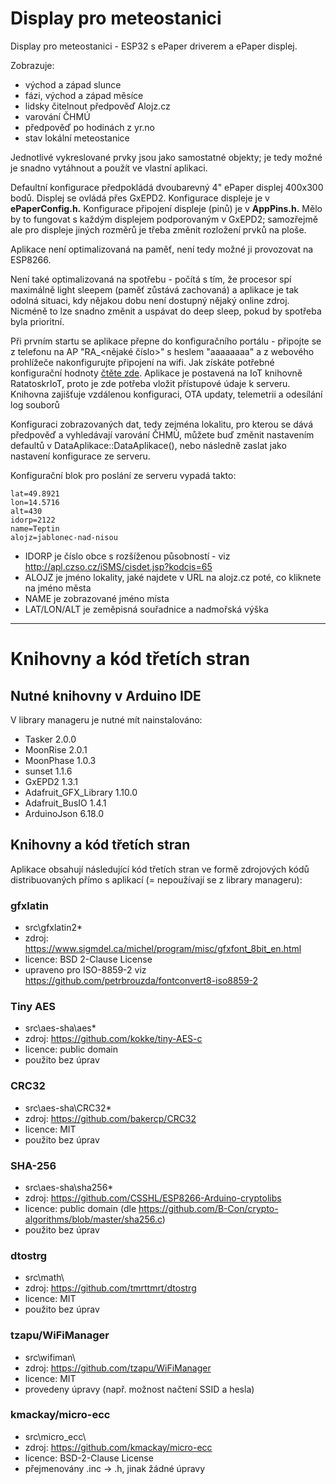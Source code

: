 # Display pro meteostanici

Display pro meteostanici - ESP32 s ePaper driverem a ePaper displej.

Zobrazuje:
- východ a západ slunce
- fázi, východ a západ měsíce
- lidsky čitelnout předpověď Alojz.cz
- varování ČHMÚ
- předpověď po hodinách z yr.no
- stav lokální meteostanice

Jednotlivé vykreslované prvky jsou jako samostatné objekty; je tedy možné je snadno vytáhnout a použít ve vlastní aplikaci.

Defaultní konfigurace předpokládá dvoubarevný 4" ePaper displej 400x300 bodů. Displej se ovládá přes GxEPD2. Konfigurace displeje je v **ePaperConfig.h.** Konfigurace připojení displeje (pinů) je v **AppPins.h.**  Mělo by to fungovat s každým displejem podporovaným v GxEPD2; samozřejmě ale pro displeje jiných rozměrů je třeba změnit rozložení prvků na ploše.

Aplikace není optimalizovaná na paměť, není tedy možné ji provozovat na ESP8266. 

Není také optimalizovaná na spotřebu - počítá s tím, že procesor spí maximálně light sleepem (paměť zůstává zachovaná) a aplikace je tak odolná situaci, kdy nějakou dobu není dostupný nějaký online zdroj. Nicméně to lze snadno změnit a uspávat do deep sleep, pokud by spotřeba byla prioritní.

Při prvním startu se aplikace přepne do konfiguračního portálu - připojte se z telefonu na AP "RA_<nějaké číslo>" s heslem "aaaaaaaa" a z webového prohlížeče nakonfigurujte připojení na wifi.
Jak získáte potřebné konfigurační hodnoty [čtěte zde](https://pebrou.wordpress.com/2021/01/15/kostra-hotove-iot-aplikace-pro-esp32-esp8266-a-k-tomu-nejaky-server-3-n/#a-jak-to-spustit). Aplikace je postavená na IoT knihovně RatatoskrIoT, proto je zde potřeba vložit přístupové údaje k serveru. Knihovna zajišťuje vzdálenou konfiguraci, OTA updaty, telemetrii a odesílání log souborů

Konfiguraci zobrazovaných dat, tedy zejména lokalitu, pro kterou se dává předpověď a vyhledávají varování ČHMÚ, můžete buď změnit nastavením defaultů v DataAplikace::DataAplikace(), nebo následně zaslat jako nastavení konfigurace ze serveru.

Konfigurační blok pro poslání ze serveru vypadá takto:
```
lat=49.8921
lon=14.5716
alt=430
idorp=2122
name=Teptin
alojz=jablonec-nad-nisou
```
- IDORP je číslo obce s rozšíženou působností - viz http://apl.czso.cz/iSMS/cisdet.jsp?kodcis=65 
- ALOJZ je jméno lokality, jaké najdete v URL na alojz.cz poté, co kliknete na jméno města
- NAME je zobrazované jméno místa
- LAT/LON/ALT je zeměpisná souřadnice a nadmořská výška

---


# Knihovny a kód třetích stran

## Nutné knihovny v Arduino IDE
V library manageru je nutné mít nainstalováno:
- Tasker 2.0.0
- MoonRise 2.0.1
- MoonPhase 1.0.3
- sunset 1.1.6
- GxEPD2 1.3.1 
- Adafruit_GFX_Library 1.10.0
- Adafruit_BusIO 1.4.1
- ArduinoJson 6.18.0

## Knihovny a kód třetích stran 

Aplikace obsahují následující kód třetích stran ve formě zdrojových kódů distribuovaných přímo s aplikací (= nepoužívají se z library manageru):

### gfxlatin
- src\gfxlatin2\*
- zdroj: https://www.sigmdel.ca/michel/program/misc/gfxfont_8bit_en.html
- licence: BSD 2-Clause License
- upraveno pro ISO-8859-2 viz https://github.com/petrbrouzda/fontconvert8-iso8859-2

### Tiny AES
- src\aes-sha\aes*
- zdroj: https://github.com/kokke/tiny-AES-c
- licence: public domain
- použito bez úprav

### CRC32
- src\aes-sha\CRC32*
- zdroj: https://github.com/bakercp/CRC32
- licence: MIT
- použito bez úprav

### SHA-256
- src\aes-sha\sha256*
- zdroj: https://github.com/CSSHL/ESP8266-Arduino-cryptolibs
- licence: public domain (dle https://github.com/B-Con/crypto-algorithms/blob/master/sha256.c)
- použito bez úprav

### dtostrg
- src\math\
- zdroj: https://github.com/tmrttmrt/dtostrg
- licence: MIT
- použito bez úprav

### tzapu/WiFiManager
- src\wifiman\
- zdroj: https://github.com/tzapu/WiFiManager
- licence: MIT
- provedeny úpravy (např. možnost načtení SSID a hesla)

### kmackay/micro-ecc
- src\micro_ecc\
- zdroj: https://github.com/kmackay/micro-ecc
- licence: BSD-2-Clause License
- přejmenovány .inc -> .h, jinak žádné úpravy

